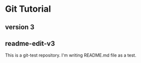 # Git Tutorial
## version 3
## readme-edit-v3

This is a git-test repository. 
I'm writing README.md file as a test.
